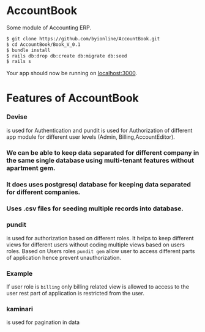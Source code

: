 # AccountBook

Some module of Accounting ERP.

```sh
$ git clone https://github.com/byionline/AccountBook.git
$ cd AccountBook/Book_V_0.1
$ bundle install
$ rails db:drop db:create db:migrate db:seed
$ rails s
```

Your app should now be running on [localhost:3000](http://localhost:3000/).

# Features of AccountBook

### Devise

is used for Authentication and pundit is used for Authorization of different app module for different user levels (Admin, Billing,AccountEditor).

### We can be able to keep data separated for different company in the same single database using multi-tenant features without apartment gem.

### It does uses postgresql database for keeping data separated for different companies.

### Uses .csv files for seeding multiple records into database.

### pundit

is used for authorization based on different roles.
It helps to keep different views for different users without coding multiple views based on users roles.
Based on Users roles `pundit gem` allow user to access different parts of application hence prevent unauthorization.

### Example

If user role is `billing` only billing related view is allowed to access to the user rest part of application is restricted from the user.

### kaminari

is used for pagination in data
